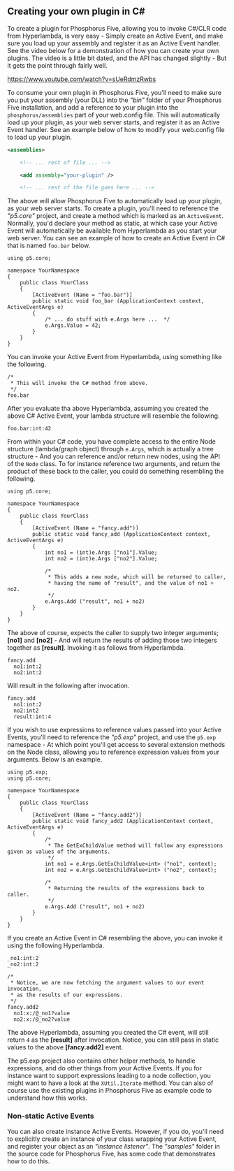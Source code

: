
## Creating your own plugin in C#

To create a plugin for Phosphorus Five, allowing you to invoke C#/CLR code from Hyperlambda, is very easy - Simply create an Active Event,
and make sure you load up your assembly and register it as an Active Event handler. See the video below for a demonstration of how you can
create your own plugins. The video is a little bit dated, and the API has changed slightly - But it gets the point through fairly well.

https://www.youtube.com/watch?v=sUeRdmzRwbs

To consume your own plugin in Phosphorus Five, you'll need to make sure you put your assembly (your DLL) into the _"bin"_ folder of your Phosphorus
Five installation, and add a reference to your plugin into the `phosphorus/assemblies` part of your web.config file. This will automatically load
up your plugin, as your web server starts, and register it as an Active Event handler. See an example below of how to modify your web.config file
to load up your plugin.

```xml
<assemblies>

    <!-- ... rest of file ... -->

    <add assembly="your-plugin" />

    <!-- ... rest of the file goes here ... -->
```

The above will allow Phosphorus Five to automatically load up your plugin, as your web server starts. To create a plugin, you'll need to reference
the _"p5.core"_ project, and create a method which is marked as an `ActiveEvent`. Normally, you'd declare your method as static, at which case your
Active Event will automatically be available from Hyperlambda as you start your web server. You can see an example of how to create an Active Event
in C# that is named `foo.bar` below.

```clike
using p5.core;

namespace YourNamespace
{
    public class YourClass
    {
        [ActiveEvent (Name = "foo.bar")]
        public static void foo_bar (ApplicationContext context, ActiveEventArgs e)
        {
            /* ... do stuff with e.Args here ...  */
            e.Args.Value = 42;
        }
    }
}
```

You can invoke your Active Event from Hyperlambda, using something like the following.

```hyperlambda
/*
 * This will invoke the C# method from above.
 */
foo.bar
```

After you evaluate tha above Hyperlambda, assuming you created the above C# Active Event, your lambda structure will resemble the following.

```hyperlambda
foo.bar:int:42
```

From within your C# code, you have complete access to the entire Node structure (lambda/graph object) through `e.Args`, which is actually a tree structure -
And you can reference and/or return new nodes, using the API of the `Node` class. To for instance reference two arguments, and return the product of these back
to the caller, you could do something resembling the following.

```clike
using p5.core;

namespace YourNamespace
{
    public class YourClass
    {
        [ActiveEvent (Name = "fancy.add")]
        public static void fancy_add (ApplicationContext context, ActiveEventArgs e)
        {
            int no1 = (int)e.Args ["no1"].Value;
            int no2 = (int)e.Args ["no2"].Value;

            /*
             * This adds a new node, which will be returned to caller,
             * having the name of "result", and the value of no1 + no2.
             */
            e.Args.Add ("result", no1 + no2)
        }
    }
}
```

The above of course, expects the caller to supply two integer arguments; **[no1]** and **[no2]** - And will return the results of adding those two integers 
together as **[result]**. Invoking it as follows from Hyperlambda.

```hyperlambda
fancy.add
  no1:int:2
  no2:int:2
```

Will result in the following after invocation.

```hyperlambda
fancy.add
  no1:int:2
  no2:int2
  result:int:4
```

If you wish to use expressions to reference values passed into your Active Events, you'll need to reference the _"p5.exp"_ project, and use the `p5.exp` namespace -
At which point you'll get access to several extension methods on the Node class, allowing you to reference expression values from your arguments. Below is an example.

```clike
using p5.exp;
using p5.core;

namespace YourNamespace
{
    public class YourClass
    {
        [ActiveEvent (Name = "fancy.add2")]
        public static void fancy_add2 (ApplicationContext context, ActiveEventArgs e)
        {
            /*
             * The GetExChildValue method will follow any expressions given as values of the arguments.
             */
            int no1 = e.Args.GetExChildValue<int> ("no1", context);
            int no2 = e.Args.GetExChildValue<int> ("no2", context);

            /*
             * Returning the results of the expressions back to caller.
             */
            e.Args.Add ("result", no1 + no2)
        }
    }
}
```

If you create an Active Event in C# resembling the above, you can invoke it using the following Hyperlambda.

```hyperlambda
_no1:int:2
_no2:int:2

/*
 * Notice, we are now fetching the argument values to our event invocation,
 * as the results of our expressions.
 */
fancy.add2
  no1:x:/@_no1?value
  no2:x:/@_no2?value
```

The above Hyperlambda, assuming you created the C# event, will still return `4` as the **[result]** after invocation. Notice, you can
still pass in static values to the above **[fancy.add2]** event.

The p5.exp project also contains other helper methods, to handle expressions, and do other things from your Active Events. If
you for instance want to support expressions leading to a node collection, you might want to have a look at the `XUtil.Iterate` method.
You can also of course use the existing plugins in Phosphorus Five as example code to understand how this works.

### Non-static Active Events

You can also create instance Active Events. However, if you do, you'll need to explicitly create an instance of your class wrapping your Active
Event, and register your object as an _"instance listener"_. The _"samples"_ folder in the source code for Phosphorus Five, has some code that
demonstrates how to do this.

